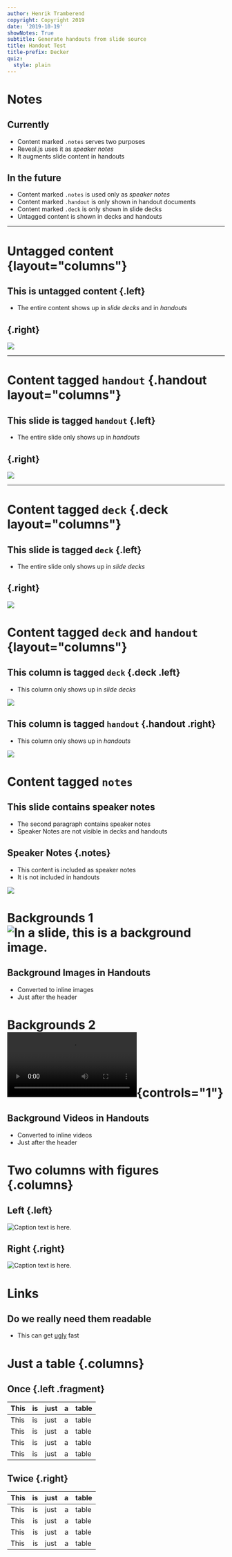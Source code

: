 ```yaml
---
author: Henrik Tramberend
copyright: Copyright 2019
date: '2019-10-19'
showNotes: True
subtitle: Generate handouts from slide source
title: Handout Test
title-prefix: Decker
quiz:
  style: plain
---
```


# Notes

## Currently

-   Content marked `.notes` serves two purposes
-   Reveal.js uses it as *speaker notes*
-   It augments slide content in handouts

## In the future

-   Content marked `.notes` is used only as *speaker notes*
-   Content marked `.handout` is only shown in handout documents
-   Content marked `.deck` is only shown in slide decks
-   Untagged content is shown in decks and handouts

---

# Untagged content {layout="columns"}

## This is untagged content {.left}

-   The entire content shows up in *slide decks* and in *handouts*

##  {.right}

![](include/06-metal.png)

---

# Content tagged `handout` {.handout layout="columns"}

## This slide is tagged `handout` {.left}

-   The entire slide only shows up in *handouts*

##  {.right}

![](include/06-metal.png)

---

# Content tagged `deck` {.deck layout="columns"}

## This slide is tagged `deck` {.left}

-   The entire slide only shows up in *slide decks*

##  {.right}

![](include/06-metal.png)

# Content tagged `deck` and `handout` {layout="columns"}

## This column is tagged `deck` {.deck .left}

-   This column only shows up in *slide decks*

![](include/06-metal.png)

## This column is tagged `handout` {.handout .right}

-   This column only shows up in *handouts*

![](include/06-metal.png)

# Content tagged `notes`

## This slide contains speaker notes

-   The second paragraph contains speaker notes
-   Speaker Notes are not visible in decks and handouts


## Speaker Notes {.notes}

-   This content is included as speaker notes
-   It is not included in handouts

![](include/06-metal.png)

# Backgrounds 1 ![In a slide, this is a background image.](include/06-metal.png)

## Background Images in Handouts

-   Converted to inline images
-   Just after the header

# Backgrounds 2 ![In a slide, this is a background video.](pacman-perfect-game.mp4){controls="1"}

## Background Videos in Handouts

-   Converted to inline videos
-   Just after the header

# Two columns with figures {.columns}

## Left {.left}

![Caption text is here.](include/06-metal.png)

## Right {.right}

![Caption text is here.](include/06-metal.png)

# Links

## Do we really need them readable

- This can get [ugly](https://en.wikipedia.org/wiki/Unattractiveness) fast

# Just a table {.columns}

## Once {.left .fragment}

| This | is  | just | a   | table |
|------|:----|------|-----|-------|
| This | is  | just | a   | table |
| This | is  | just | a   | table |
| This | is  | just | a   | table |
| This | is  | just | a   | table |

## Twice {.right}

| This |   is| just |    a| table |
|------|----:|:-----|----:|:------|
| This |   is| just |    a| table |
| This |   is| just |    a| table |
| This |   is| just |    a| table |
| This |   is| just |    a| table |

